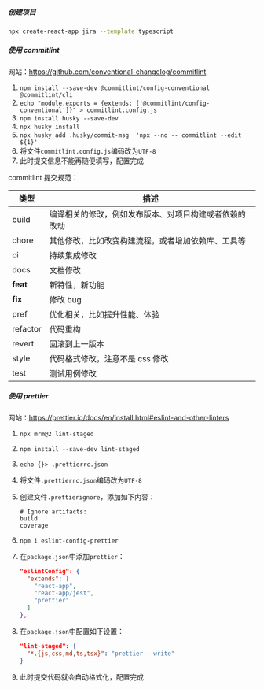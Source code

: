 ##### 创建项目

```bash
npx create-react-app jira --template typescript
```

##### 使用 commitlint

网站：https://github.com/conventional-changelog/commitlint

1. `npm install --save-dev @commitlint/config-conventional @commitlint/cli`
2. `echo "module.exports = {extends: ['@commitlint/config-conventional']}" > commitlint.config.js`
3. `npm install husky --save-dev`
4. `npx husky install`
5. `npx husky add .husky/commit-msg  'npx --no -- commitlint --edit ${1}'`
6. 将文件`commitlint.config.js`编码改为`UTF-8`
7. 此时提交信息不能再随便填写，配置完成

commitlint 提交规范：

| 类型     | 描述                                                   |
| -------- | ------------------------------------------------------ |
| build    | 编译相关的修改，例如发布版本、对项目构建或者依赖的改动 |
| chore    | 其他修改，比如改变构建流程，或者增加依赖库、工具等     |
| ci       | 持续集成修改                                           |
| docs     | 文档修改                                               |
| **feat** | 新特性，新功能                                         |
| **fix**  | 修改 bug                                               |
| pref     | 优化相关，比如提升性能、体验                           |
| refactor | 代码重构                                               |
| revert   | 回滚到上一版本                                         |
| style    | 代码格式修改，注意不是 css 修改                        |
| test     | 测试用例修改                                           |

##### 使用 prettier

网站：https://prettier.io/docs/en/install.html#eslint-and-other-linters

1. `npx mrm@2 lint-staged`

2. `npm install --save-dev lint-staged`

3. `echo {}> .prettierrc.json`

4. 将文件`.prettierrc.json`编码改为`UTF-8`

5. 创建文件`.prettierignore`，添加如下内容：

   ```
   # Ignore artifacts:
   build
   coverage
   ```

6. `npm i eslint-config-prettier`

7. 在`package.json`中添加`prettier`：

   ```json
   "eslintConfig": {
     "extends": [
       "react-app",
       "react-app/jest",
       "prettier"
     ]
   },
   ```

8. 在`package.json`中配置如下设置：

   ```json
   "lint-staged": {
     "*.{js,css,md,ts,tsx}": "prettier --write"
   }
   ```

9. 此时提交代码就会自动格式化，配置完成
